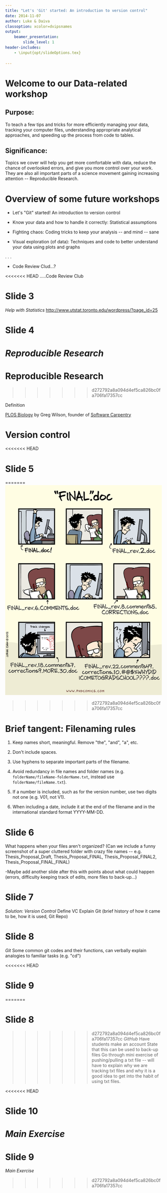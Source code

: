 ```yaml
---
title: "Let's 'Git' started: An introduction to version control"
date: 2014-11-07
author: Luke & Daiva
classoption: xcolor=dvipsnames
output:
    beamer_presentation:
        slide_level: 1
header-includes:
    - \input{opt/slideOptions.tex}
    
---
```


# Welcome to our Data-related workshop #

## Purpose: ##

To teach a few tips and tricks for more efficiently managing your
data, tracking your computer files, understanding appropriate
analytical approaches, and speeding up the process from code to
tables.

## Significance: ##

Topics we cover will help you get more comfortable with data, reduce
the chance of overlooked errors, and give you more control over your
work. They are also all important parts of a science movement gaining
increasing attention -- Reproducible Research.

# Overview of some future workshops #

* Let's "Git" started! An introduction to version control

* Know your data and how to handle it correctly: Statistical
  assumptions

* Fighting chaos: Coding tricks to keep your analysis -- and mind --
  sane

* Visual exploration (of data): Techniques and code to better
  understand your data using plots and graphs

. . .

* Code Review Clud...?

<<<<<<< HEAD
.....Code Review Club

# Slide 3 #
*Help with Statistics*
http://www.utstat.toronto.edu/wordpress/?page_id=25

# Slide 4 #

*Reproducible Research*
=======
# Reproducible Research #
>>>>>>> d272792a8a094d4ef5ca826bc0fa706fa17357cc

Definition

[PLOS Biology](http://www.plosbiology.org/article/info:doi/10.1371/journal.pbio.1001745)
by Greg Wilson, founder of
[Software Carpentry](http://software-carpentry.org/)

# Version control #

<<<<<<< HEAD
# Slide 5 #
=======
![](filenamingComic.gif)
>>>>>>> d272792a8a094d4ef5ca826bc0fa706fa17357cc

# Brief tangent: Filenaming rules #

1. Keep names short, meaningful. Remove "the", "and", "a", etc.

2. Don't include spaces.

3. Use hyphens to separate important parts of the filename.

4. Avoid redundancy in file names and folder names
   (e.g. `folderName/fileName-folderName.txt`, instead use
   `folderName/fileName.txt`).

5. If a number is included, such as for the version number, use two
   digits not one (e.g. V01, not V1).

6. When including a date, include it at the end of the filename and in
   the international standard format YYYY-MM-DD.

# Slide 6 #

What happens when your files aren't organized? (Can we include a funny screenshot of a super cluttered folder with crazy file names -- e.g. Thesis_Proposal_Draft, Thesis_Proposal_FINAL, Thesis_Proposal_FINAL2, Thesis_Proposal_FINAL_FINAL)

-Maybe add another slide after this with points about what could happen (errors, difficulty keeping track of edits, more files to back-up...)

# Slide 7 #

*Solution: Version Control*
Define VC
Explain Git (brief history of how it came to be, how it is used, Git Repo)

# Slide 8 #

*Git*
Some common git codes and their functions, can verbally explain analogies to familiar tasks (e.g. "cd")

<<<<<<< HEAD
# Slide 9 #
=======
# Slide 8 #

>>>>>>> d272792a8a094d4ef5ca826bc0fa706fa17357cc
*GitHub*
Have students make an account
State that this can be used to back-up files
Go through mini exercise of pushing/pulling a txt file -- will have to explain why we are tracking txt files and why it is a good idea to get into the habit of using txt files.

<<<<<<< HEAD
# Slide 10 #
*Main Exercise*
=======
# Slide 9 #

*Main Exercise*
>>>>>>> d272792a8a094d4ef5ca826bc0fa706fa17357cc
